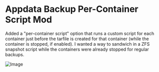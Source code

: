 # Appdata Backup Per-Container Script Mod

Added a "per-container script" option that runs a custom script for each container just before the tarfile is created for that container (while the container is stopped, if enabled). I wanted a way to sandwich in a ZFS snapshot script while the containers were already stopped for regular backups.

![Image](https://imgur.com/1w2yO9j.png)

